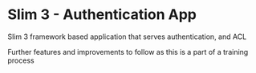 # Slim 3 - Authentication App
Slim 3 framework based application that serves authentication, and ACL

Further features and improvements to follow as this is a part of a training process 